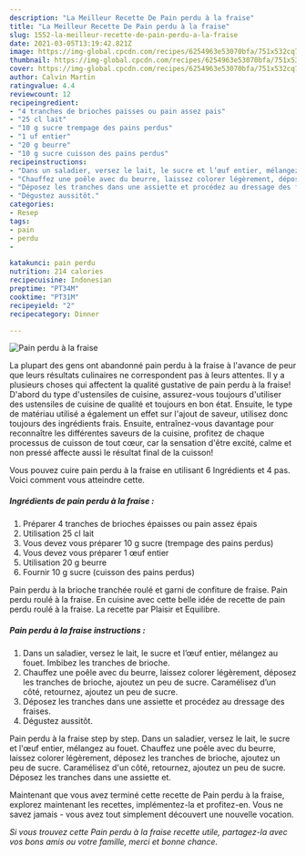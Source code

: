 ```yaml
---
description: "La Meilleur Recette De Pain perdu à la fraise"
title: "La Meilleur Recette De Pain perdu à la fraise"
slug: 1552-la-meilleur-recette-de-pain-perdu-a-la-fraise
date: 2021-03-05T13:19:42.821Z
image: https://img-global.cpcdn.com/recipes/6254963e53070bfa/751x532cq70/pain-perdu-a-la-fraise-photo-principale-de-la-recette.jpg
thumbnail: https://img-global.cpcdn.com/recipes/6254963e53070bfa/751x532cq70/pain-perdu-a-la-fraise-photo-principale-de-la-recette.jpg
cover: https://img-global.cpcdn.com/recipes/6254963e53070bfa/751x532cq70/pain-perdu-a-la-fraise-photo-principale-de-la-recette.jpg
author: Calvin Martin
ratingvalue: 4.4
reviewcount: 12
recipeingredient:
- "4 tranches de brioches paisses ou pain assez pais"
- "25 cl lait"
- "10 g sucre trempage des pains perdus"
- "1 uf entier"
- "20 g beurre"
- "10 g sucre cuisson des pains perdus"
recipeinstructions:
- "Dans un saladier, versez le lait, le sucre et l’œuf entier, mélangez au fouet. Imbibez les tranches de brioche."
- "Chauffez une poêle avec du beurre, laissez colorer légèrement, déposez les tranches de brioche, ajoutez un peu de sucre. Caramélisez d’un côté, retournez, ajoutez un peu de sucre."
- "Déposez les tranches dans une assiette et procédez au dressage des fraises."
- "Dégustez aussitôt."
categories:
- Resep
tags:
- pain
- perdu
- 

katakunci: pain perdu  
nutrition: 214 calories
recipecuisine: Indonesian
preptime: "PT34M"
cooktime: "PT31M"
recipeyield: "2"
recipecategory: Dinner

---
```



![Pain perdu à la fraise](https://img-global.cpcdn.com/recipes/6254963e53070bfa/751x532cq70/pain-perdu-a-la-fraise-photo-principale-de-la-recette.jpg)

La plupart des gens ont abandonné pain perdu à la fraise à l'avance de peur que leurs résultats culinaires ne correspondent pas à leurs attentes. Il y a plusieurs choses qui affectent la qualité gustative de pain perdu à la fraise! D'abord du type d'ustensiles de cuisine, assurez-vous toujours d'utiliser des ustensiles de cuisine de qualité et toujours en bon état. Ensuite, le type de matériau utilisé a également un effet sur l'ajout de saveur, utilisez donc toujours des ingrédients frais. Ensuite, entraînez-vous davantage pour reconnaître les différentes saveurs de la cuisine, profitez de chaque processus de cuisson de tout cœur, car la sensation d'être excité, calme et non pressé affecte aussi le résultat final de la cuisson!

<!--inarticleads1-->

Vous pouvez cuire pain perdu à la fraise en utilisant 6 Ingrédients et 4 pas. Voici comment vous atteindre cette.

##### Ingrédients de pain perdu à la fraise :

1. Préparer 4 tranches de brioches épaisses ou pain assez épais
1. Utilisation 25 cl lait
1. Vous devez vous préparer 10 g sucre (trempage des pains perdus)
1. Vous devez vous préparer 1 œuf entier
1. Utilisation 20 g beurre
1. Fournir 10 g sucre (cuisson des pains perdus)


Pain perdu à la brioche tranchée roulé et garni de confiture de fraise. Pain perdu roulé à la fraise. En cuisine avec cette belle idée de recette de pain perdu roulé à la fraise. La recette par Plaisir et Equilibre. 

<!--inarticleads2-->

##### Pain perdu à la fraise instructions :

1. Dans un saladier, versez le lait, le sucre et l’œuf entier, mélangez au fouet. Imbibez les tranches de brioche.
1. Chauffez une poêle avec du beurre, laissez colorer légèrement, déposez les tranches de brioche, ajoutez un peu de sucre. Caramélisez d’un côté, retournez, ajoutez un peu de sucre.
1. Déposez les tranches dans une assiette et procédez au dressage des fraises.
1. Dégustez aussitôt.


Pain perdu à la fraise step by step. Dans un saladier, versez le lait, le sucre et l&#39;œuf entier, mélangez au fouet. Chauffez une poêle avec du beurre, laissez colorer légèrement, déposez les tranches de brioche, ajoutez un peu de sucre. Caramélisez d&#39;un côté, retournez, ajoutez un peu de sucre. Déposez les tranches dans une assiette et. 

<!--inarticleads1-->

<p>
Maintenant que vous avez terminé cette recette de Pain perdu à la fraise, explorez maintenant les recettes, implémentez-la et profitez-en. Vous ne savez jamais - vous avez tout simplement découvert une nouvelle vocation.
</p>

<p>
<i>Si vous trouvez cette Pain perdu à la fraise recette utile, partagez-la avec vos bons amis ou votre famille, merci et bonne chance.</i>
</p>
